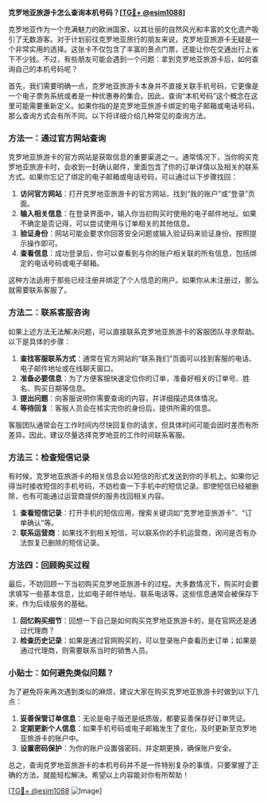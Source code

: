 **克罗地亚旅游卡怎么查询本机号码？[[TG💪+ @esim1088](https://t.me/s/esim1088)]**

克罗地亚作为一个充满魅力的欧洲国家，以其壮丽的自然风光和丰富的文化遗产吸引了无数游客。对于计划前往克罗地亚旅行的朋友来说，克罗地亚旅游卡无疑是一个非常实用的选择。这张卡不仅包含了丰富的景点门票，还能让你在交通出行上省下不少钱。不过，有些朋友可能会遇到一个问题：拿到克罗地亚旅游卡后，如何查询自己的本机号码呢？

首先，我们需要明确一点，克罗地亚旅游卡本身并不直接关联手机号码，它更像是一个电子票务系统或者是一种优惠券的集合。因此，查询“本机号码”这个概念在这里可能需要重新定义。如果你指的是克罗地亚旅游卡绑定的电子邮箱或电话号码，那么查询方式会有所不同。以下将详细介绍几种常见的查询方法。

### 方法一：通过官方网站查询

克罗地亚旅游卡的官方网站是获取信息的重要渠道之一。通常情况下，当你购买克罗地亚旅游卡时，会收到一封确认邮件，里面包含了你的订单详情以及相关的联系方式。如果你忘记了绑定的电子邮箱或电话号码，可以通过以下步骤找回：

1. **访问官方网站**：打开克罗地亚旅游卡的官方网站，找到“我的账户”或“登录”页面。
2. **输入相关信息**：在登录界面中，输入你当初购买时使用的电子邮件地址。如果不确定是否记得，可以尝试使用与订单相关的其他信息。
3. **验证身份**：网站可能会要求你回答安全问题或输入验证码来验证身份。按照提示操作即可。
4. **查看信息**：成功登录后，你可以查看到与你的账户相关联的所有信息，包括绑定的电话号码或电子邮箱。

这种方法适用于那些已经注册并绑定了个人信息的用户。如果你从未注册过，那么就需要联系客服了。

### 方法二：联系客服咨询

如果上述方法无法解决问题，可以直接联系克罗地亚旅游卡的客服团队寻求帮助。以下是具体的步骤：

1. **查找客服联系方式**：通常在官方网站的“联系我们”页面可以找到客服的电话、电子邮件地址或在线聊天窗口。
2. **准备必要信息**：为了方便客服快速定位你的订单，准备好相关的订单号、姓名、购买日期等信息。
3. **提出问题**：向客服说明你需要查询的内容，并详细描述具体情况。
4. **等待回复**：客服人员会在核实完你的身份后，提供所需的信息。

客服团队通常会在工作时间内尽快回复你的请求，但具体时间可能会因时差而有所差异。因此，建议尽量选择克罗地亚的工作时间联系客服。

### 方法三：检查短信记录

有时候，克罗地亚旅游卡的相关信息会以短信的形式发送到你的手机上。如果你记得当时接收短信的手机号码，不妨检查一下手机中的短信记录。即使短信已经被删除，也有可能通过运营商提供的服务找回相关内容。

1. **查看短信记录**：打开手机的短信应用，搜索关键词如“克罗地亚旅游卡”、“订单确认”等。
2. **联系运营商**：如果找不到相关短信，可以联系你的手机运营商，询问是否有办法恢复已删除的短信记录。

### 方法四：回顾购买过程

最后，不妨回顾一下当初购买克罗地亚旅游卡的过程。大多数情况下，购买时会要求填写一些基本信息，比如电子邮件地址、联系电话等。这些信息通常会被保存下来，作为后续服务的基础。

1. **回忆购买细节**：回想一下自己是如何购买克罗地亚旅游卡的，是在官网还是通过代理商？
2. **检查历史记录**：如果是通过官网购买的，可以登录账户查看历史订单；如果是通过代理商，则需要联系当时的销售人员。

### 小贴士：如何避免类似问题？

为了避免将来再次遇到类似的麻烦，建议大家在购买克罗地亚旅游卡时做到以下几点：

1. **妥善保管订单信息**：无论是电子版还是纸质版，都要妥善保存好订单凭证。
2. **定期更新个人信息**：如果手机号码或电子邮箱发生了变化，及时更新至克罗地亚旅游卡的账户中。
3. **设置密码保护**：为你的账户设置强密码，并定期更换，确保账户安全。

总之，查询克罗地亚旅游卡的本机号码并不是一件特别复杂的事情，只要掌握了正确的方法，就能轻松解决。希望以上内容能对你有所帮助！

[[TG💪+ @esim1088](https://t.me/s/esim1088) ![Image](https://i.postimg.cc/4NQfJmqS/Snipaste-2025-05-13-00-14-12.png)]